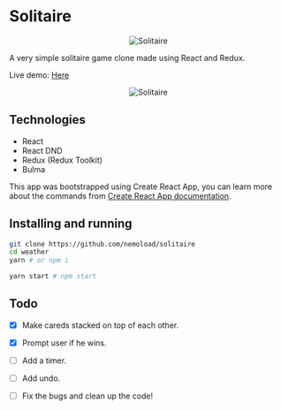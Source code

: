 # Solitaire

<p align="center">
  <img src="https://raw.githubusercontent.com/nemoload/solitaire/master/public/logo192.png" alt="Solitaire">
</p>

A very simple solitaire game clone made using React and Redux.


Live demo: [Here](https://nemoload.github.io/solitaire/)

<p align="center">
  <img src="https://media.giphy.com/media/f9Anj44K6hJJ9msBzr/giphy.gif" alt="Solitaire">
</p>


## Technologies
* React 
* React DND
* Redux (Redux Toolkit)
* Bulma

This app was bootstrapped using Create React App, you can learn more about the commands from [Create React App documentation](https://facebook.github.io/create-react-app/docs/getting-started).

## Installing and running
```sh
git clone https://github.com/nemoload/solitaire
cd weather
yarn # or npm i

yarn start # npm start
```

## Todo
- [x] Make careds stacked on top of each other.

- [x] Prompt user if he wins.

- [ ] Add a timer.

- [ ] Add undo.

- [ ] Fix the bugs and clean up the code!
